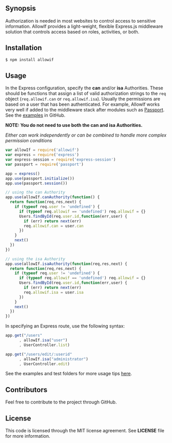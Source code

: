 ## Synopsis

Authorization is needed in most websites to control access to sensitive information.  AllowIf provides a light-weight, flexible Express.js middleware solution that controls access based on roles, activities, or both.

## Installation

```bash
$ npm install allowif
```

## Usage

In the Express configuration, specify the **can** and/or **isa** Authorities.  These should be functions that assign a list of valid authorization strings
to the `req` object (`req.allowif.can` or `req.allowif.isa`).  Usually the permissions are based on a user that has been authenticated.  For example, AllowIf works very well if added to the middleware stack after modules such as [Passport](https://www.npmjs.org/package/passport "Passport - NPM package").  See the [examples](http://github.com/jontanderson/allowyif "GitHub Repository for AllowIf") in GitHub.

**NOTE: You do not need to use both the can and isa Authorities.**

*Either can work independently or can be combined to handle more complex permission conditions*

```js
var allowIf = require('allowif')
var express = require('express')
var express-session = require('express-session')
var passport = require('passport')

app = express()
app.use(passport.initialize())
app.use(passport.session())

// using the can Authority
app.use(allowIf.canAuthority(function() {
  return function(req,res,next) {
    if (typeof req.user != 'undefined') {
      if (typeof req.allowif == 'undefined') req.allowif = {}
      Users.findById(req.user.id,function(err,user) {
        if (err) return next(err)
        req.allowif.can = user.can
      })
    }
    next()
  })
})

// using the isa Authority
app.use(allowIf.isaAuthority(function(req,res,next) {
  return function(req,res,next) {
    if (typeof req.user != 'undefined') {
      if (typeof req.allowif == 'undefined') req.allowif = {}
      Users.findById(req.user.id,function(err,user) {
        if (err) return next(err)
        req.allowif.isa = user.isa
      })
    }
    next()
  })
})
```

In specifying an Express route, use the following syntax:

```js
app.get("/users"
      , allowIf.isa("user")
      , UserController.list)

app.get("/users/edit/:userid"
      , allowIf.isa("administrator")
      , UserController.edit)

```

See the examples and test folders for more usage tips [here](http://github.com/jontanderson/allowif "GitHub Repository for AllowIf").

## Contributors

Feel free to contribute to the project through GitHub.

## License

This code is licensed through the MIT license agreement.  See **LICENSE** file for more information.
